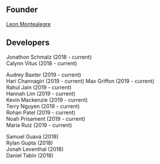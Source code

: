 ## Founder
[Leon Montealegre](http://www.leonmontealegre.com/)  

## Developers

Jonathon Schmalz (2018 - current)  
Calynn Vitus (2018 - current)  

Audrey Baxter (2019 - current)  
Hari Channagiri (2019 - current)
Max Griffon (2019 - current)  
Rahul Jain (2019 - current)  
Hannah Lim (2019 - current)  
Kevin Mackenzie (2019 - current)  
Terry Nguyen (2019 - current)  
Rohan Patel (2019 - current)  
Noah Prisament (2019 - current)  
Maria Ruiz (2019 - current)  

Samuel Guava (2018)  
Rylan Gupta (2018)  
Jonah Leventhal (2018)  
Daniel Tabin (2018)  
